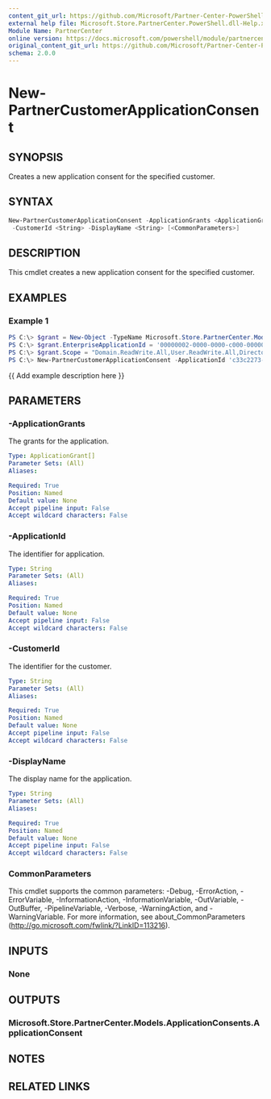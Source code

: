 ```yaml
---
content_git_url: https://github.com/Microsoft/Partner-Center-PowerShell/blob/master/docs/help/New-PartnerCustomerApplicationConsent.md
external help file: Microsoft.Store.PartnerCenter.PowerShell.dll-Help.xml
Module Name: PartnerCenter
online version: https://docs.microsoft.com/powershell/module/partnercenter/New-PartnerCustomerApplicationConsent
original_content_git_url: https://github.com/Microsoft/Partner-Center-PowerShell/blob/master/docs/help/New-PartnerCustomerApplicationConsent.md
schema: 2.0.0
---
```


# New-PartnerCustomerApplicationConsent

## SYNOPSIS
Creates a new application consent for the specified customer.

## SYNTAX

```powershell
New-PartnerCustomerApplicationConsent -ApplicationGrants <ApplicationGrant[]> -ApplicationId <String>
 -CustomerId <String> -DisplayName <String> [<CommonParameters>]
```

## DESCRIPTION
This cmdlet creates a new application consent for the specified customer.

## EXAMPLES

### Example 1
```powershell
PS C:\> $grant = New-Object -TypeName Microsoft.Store.PartnerCenter.Models.ApplicationConsents.ApplicationGrant
PS C:\> $grant.EnterpriseApplicationId = '00000002-0000-0000-c000-000000000000'
PS C:\> $grant.Scope = "Domain.ReadWrite.All,User.ReadWrite.All,Directory.Read.All"
PS C:\> New-PartnerCustomerApplicationConsent -ApplicationId 'c33c2273-9329-42ec-948d-152ead47cf65' -ApplicationGrants @($grant) -CustomerId 'f1c5e45f-7dea-4863-a55d-b5a5479201df' -DisplayName 'CPV Web App'
```

{{ Add example description here }}

## PARAMETERS

### -ApplicationGrants
The grants for the application.

```yaml
Type: ApplicationGrant[]
Parameter Sets: (All)
Aliases:

Required: True
Position: Named
Default value: None
Accept pipeline input: False
Accept wildcard characters: False
```

### -ApplicationId
The identifier for application.

```yaml
Type: String
Parameter Sets: (All)
Aliases:

Required: True
Position: Named
Default value: None
Accept pipeline input: False
Accept wildcard characters: False
```

### -CustomerId
The identifier for the customer.

```yaml
Type: String
Parameter Sets: (All)
Aliases:

Required: True
Position: Named
Default value: None
Accept pipeline input: False
Accept wildcard characters: False
```

### -DisplayName
The display name for the application.

```yaml
Type: String
Parameter Sets: (All)
Aliases:

Required: True
Position: Named
Default value: None
Accept pipeline input: False
Accept wildcard characters: False
```

### CommonParameters
This cmdlet supports the common parameters: -Debug, -ErrorAction, -ErrorVariable, -InformationAction, -InformationVariable, -OutVariable, -OutBuffer, -PipelineVariable, -Verbose, -WarningAction, and -WarningVariable. For more information, see about_CommonParameters (http://go.microsoft.com/fwlink/?LinkID=113216).

## INPUTS

### None

## OUTPUTS

### Microsoft.Store.PartnerCenter.Models.ApplicationConsents.ApplicationConsent

## NOTES

## RELATED LINKS
